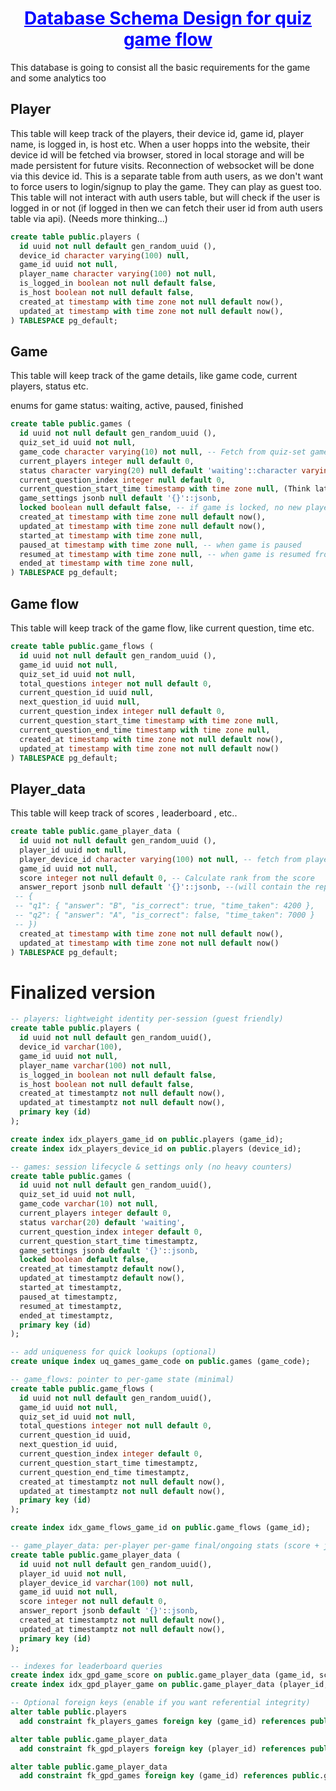 <h1 style="text-align: center; text-decoration: underline; color: blue"> Database Schema Design for quiz game flow </h1>

This database is going to consist all the basic requirements for the game and some analytics too

## Player

This table will keep track of the players, their device id, game id, player name, is logged in, is host etc. When a user hopps into the website, their device id will be fetched via browser, stored in local storage and will be made persistent for future visits. Reconnection of websocket will be done via this device id. This is a separate table from auth users, as we don't want to force users to login/signup to play the game. They can play as guest too.
This table will not interact with auth users table, but will check if the user is logged in or not (if logged in then we can fetch their user id from auth users table via api). (Needs more thinking...)

```sql
create table public.players (
  id uuid not null default gen_random_uuid (),
  device_id character varying(100) null,
  game_id uuid not null,
  player_name character varying(100) not null,
  is_logged_in boolean not null default false,
  is_host boolean not null default false,
  created_at timestamp with time zone not null default now(),
  updated_at timestamp with time zone not null default now(),
) TABLESPACE pg_default;

```

## Game

This table will keep track of the game details, like game code, current players, status etc.

enums for game status: waiting, active, paused, finished

```sql
create table public.games (
  id uuid not null default gen_random_uuid (),
  quiz_set_id uuid not null,
  game_code character varying(10) not null, -- Fetch from quiz-set game settings json field
  current_players integer null default 0,
  status character varying(20) null default 'waiting'::character varying,
  current_question_index integer null default 0,
  current_question_start_time timestamp with time zone null, (Think later about this if needed)
  game_settings jsonb null default '{}'::jsonb,
  locked boolean null default false, -- if game is locked, no new players can join
  created_at timestamp with time zone null default now(),
  updated_at timestamp with time zone null default now(),
  started_at timestamp with time zone null,
  paused_at timestamp with time zone null, -- when game is paused
  resumed_at timestamp with time zone null, -- when game is resumed from pause
  ended_at timestamp with time zone null,
) TABLESPACE pg_default;
```

## Game flow

This table will keep track of the game flow, like current question, time etc.

```sql
create table public.game_flows (
  id uuid not null default gen_random_uuid (),
  game_id uuid not null,
  quiz_set_id uuid not null,
  total_questions integer not null default 0,
  current_question_id uuid null,
  next_question_id uuid null,
  current_question_index integer null default 0,
  current_question_start_time timestamp with time zone null,
  current_question_end_time timestamp with time zone null,
  created_at timestamp with time zone not null default now(),
  updated_at timestamp with time zone not null default now()
) TABLESPACE pg_default;

```

## Player_data

This table will keep track of scores , leaderboard , etc..

```sql
create table public.game_player_data (
  id uuid not null default gen_random_uuid (),
  player_id uuid not null,
  player_device_id character varying(100) not null, -- fetch from players table
  game_id uuid not null,
  score integer not null default 0, -- Calculate rank from the score
  answer_report jsonb null default '{}'::jsonb, --(will contain the report for each question and answers serving as analytics for each player and can be used in analytics of dashboard
 -- {
 -- "q1": { "answer": "B", "is_correct": true, "time_taken": 4200 },
 -- "q2": { "answer": "A", "is_correct": false, "time_taken": 7000 }
 -- })
  created_at timestamp with time zone not null default now(),
  updated_at timestamp with time zone not null default now()
) TABLESPACE pg_default;
```

# Finalized version

```sql
-- players: lightweight identity per-session (guest friendly)
create table public.players (
  id uuid not null default gen_random_uuid(),
  device_id varchar(100),
  game_id uuid not null,
  player_name varchar(100) not null,
  is_logged_in boolean not null default false,
  is_host boolean not null default false,
  created_at timestamptz not null default now(),
  updated_at timestamptz not null default now(),
  primary key (id)
);

create index idx_players_game_id on public.players (game_id);
create index idx_players_device_id on public.players (device_id);

-- games: session lifecycle & settings only (no heavy counters)
create table public.games (
  id uuid not null default gen_random_uuid(),
  quiz_set_id uuid not null,
  game_code varchar(10) not null,
  current_players integer default 0,
  status varchar(20) default 'waiting',
  current_question_index integer default 0,
  current_question_start_time timestamptz,
  game_settings jsonb default '{}'::jsonb,
  locked boolean default false,
  created_at timestamptz default now(),
  updated_at timestamptz default now(),
  started_at timestamptz,
  paused_at timestamptz,
  resumed_at timestamptz,
  ended_at timestamptz,
  primary key (id)
);

-- add uniqueness for quick lookups (optional)
create unique index uq_games_game_code on public.games (game_code);

-- game_flows: pointer to per-game state (minimal)
create table public.game_flows (
  id uuid not null default gen_random_uuid(),
  game_id uuid not null,
  quiz_set_id uuid not null,
  total_questions integer not null default 0,
  current_question_id uuid,
  next_question_id uuid,
  current_question_index integer default 0,
  current_question_start_time timestamptz,
  current_question_end_time timestamptz,
  created_at timestamptz not null default now(),
  updated_at timestamptz not null default now(),
  primary key (id)
);

create index idx_game_flows_game_id on public.game_flows (game_id);

-- game_player_data: per-player per-game final/ongoing stats (score + json report)
create table public.game_player_data (
  id uuid not null default gen_random_uuid(),
  player_id uuid not null,
  player_device_id varchar(100) not null,
  game_id uuid not null,
  score integer not null default 0,
  answer_report jsonb default '{}'::jsonb,
  created_at timestamptz not null default now(),
  updated_at timestamptz not null default now(),
  primary key (id)
);

-- indexes for leaderboard queries
create index idx_gpd_game_score on public.game_player_data (game_id, score desc);
create index idx_gpd_player_game on public.game_player_data (player_id, game_id);

-- Optional foreign keys (enable if you want referential integrity)
alter table public.players
  add constraint fk_players_games foreign key (game_id) references public.games(id) on delete cascade;

alter table public.game_player_data
  add constraint fk_gpd_players foreign key (player_id) references public.players(id) on delete cascade;

alter table public.game_player_data
  add constraint fk_gpd_games foreign key (game_id) references public.games(id) on delete cascade;

```
